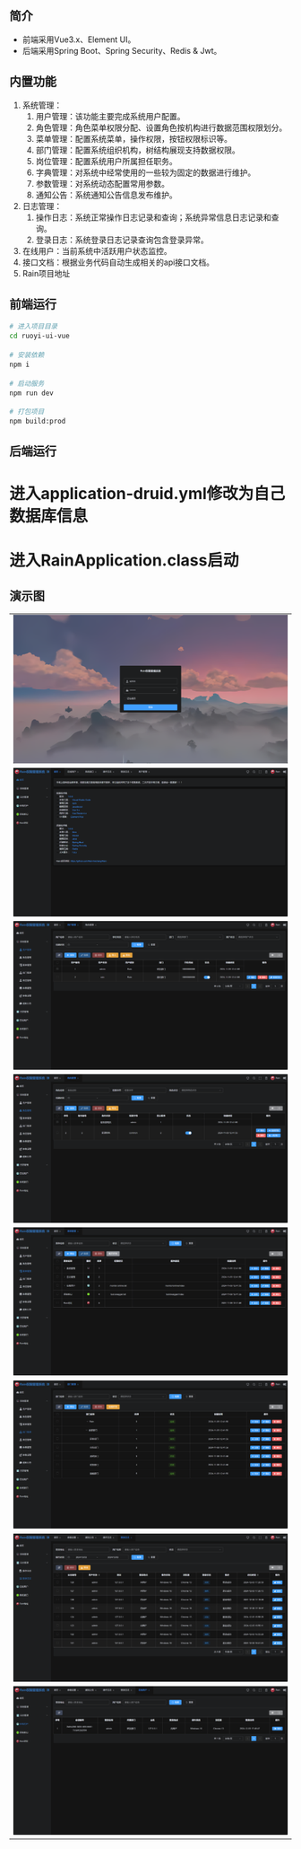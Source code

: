 ## 简介

* 前端采用Vue3.x、Element UI。
* 后端采用Spring Boot、Spring Security、Redis & Jwt。

## 内置功能

1.  系统管理：
    1. 用户管理：该功能主要完成系统用户配置。
    2. 角色管理：角色菜单权限分配、设置角色按机构进行数据范围权限划分。
    3. 菜单管理：配置系统菜单，操作权限，按钮权限标识等。
    4. 部门管理：配置系统组织机构，树结构展现支持数据权限。
    5. 岗位管理：配置系统用户所属担任职务。
    6. 字典管理：对系统中经常使用的一些较为固定的数据进行维护。
    7. 参数管理：对系统动态配置常用参数。 
    8. 通知公告：系统通知公告信息发布维护。
2.  日志管理：
    1. 操作日志：系统正常操作日志记录和查询；系统异常信息日志记录和查询。
    2. 登录日志：系统登录日志记录查询包含登录异常。
3.  在线用户：当前系统中活跃用户状态监控。
4.  接口文档：根据业务代码自动生成相关的api接口文档。 
5.  Rain项目地址

## 前端运行

```bash
# 进入项目目录
cd ruoyi-ui-vue

# 安装依赖
npm i

# 启动服务
npm run dev

# 打包项目
npm build:prod

```

## 后端运行

# 进入application-druid.yml修改为自己数据库信息
# 进入RainApplication.class启动

## 演示图

<table>
  <tr>
    <td><img src="./rain-ui-vue/img/login.png" /></td>
  </tr>
  <tr>
    <td><img src="./rain-ui-vue/img/index.png" /></td>
  </tr>
  <tr>
    <td><img src="./rain-ui-vue/img/user.png" /></td>
  </tr>
  <tr>
    <td><img src="./rain-ui-vue/img/role.png" /></td>
  </tr>
  <tr>
    <td><img src="./rain-ui-vue/img/menu.png" /></td>
  </tr>
  <tr>
    <td><img src="./rain-ui-vue/img/dept.png" /></td>
  </tr>
  <tr>
    <td><img src="./rain-ui-vue/img/log.png" /></td>
  </tr>
  <tr>
    <td><img src="./rain-ui-vue/img/online.png" /></td>
  </tr>
</table>